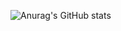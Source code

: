 ![Anurag's GitHub stats](https://github-readme-stats.vercel.app/api?mingtianshi=anuraghazra&show_icons=true&theme=radical)
